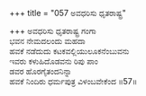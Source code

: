 +++
title = "057 ಅವಧರಿಸು ಧೃತರಾಷ್ಟ್ರ"

+++
ಅವಧರಿಸು ಧೃತರಾಷ್ಟ್ರ ಗಂಗಾ  
ಭವನ ನೇಮದಲಂದು ಮಹದಾ  
ಹವಕೆ ನಡೆದುದು ಕಟಕವಲ್ಲಿಯುಲೂಕನೆಂಬುವನು  
ಇವರು ಕಳುಹಿದೊಡವನು ರಿಪು ಪಾಂ  
ಡವರ ಹೊರಗೈತಂದನಿನ್ನಾ  
ಹವಕೆ ನಿಂದಿರು ಧರ್ಮಪುತ್ರ ವಿಳಂಬವೇಕೆಂದ     ॥57॥
